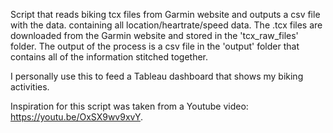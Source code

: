 Script that reads biking tcx files from Garmin website and outputs a csv file with the data. containing all location/heartrate/speed data.
The .tcx files are downloaded from the Garmin website and stored in the 'tcx_raw_files' folder.
The output of the process is a csv file in the 'output' folder that contains all of the information stitched together.

I personally use this to feed a Tableau dashboard that shows my biking activities.

Inspiration for this script was taken from a Youtube video: https://youtu.be/OxSX9wv9xvY.